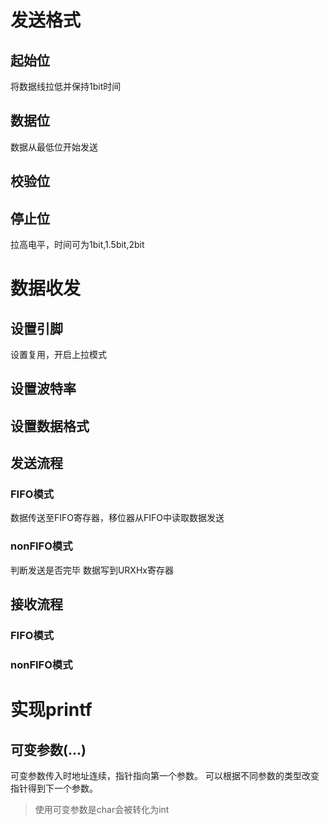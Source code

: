 # 发送格式
## 起始位
将数据线拉低并保持1bit时间
## 数据位
数据从最低位开始发送
## 校验位

## 停止位
拉高电平，时间可为1bit,1.5bit,2bit

# 数据收发

## 设置引脚
设置复用，开启上拉模式
## 设置波特率

## 设置数据格式

## 发送流程
### FIFO模式
数据传送至FIFO寄存器，移位器从FIFO中读取数据发送
### nonFIFO模式
判断发送是否完毕
数据写到URXHx寄存器
## 接收流程
### FIFO模式

### nonFIFO模式

# 实现printf
## 可变参数(...)
可变参数传入时地址连续，指针指向第一个参数。
可以根据不同参数的类型改变指针得到下一个参数。
> 使用可变参数是char会被转化为int